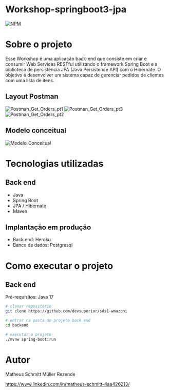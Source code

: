 # Workshop-springboot3-jpa
[![NPM](https://img.shields.io/npm/l/react)](https://github.com/matheusschmitt777/workshop-springboot3-jpa/blob/main/LICENSE) 

# Sobre o projeto

Esse Workshop é uma aplicação back-end que consiste em criar e consumir Web Services RESTful utilizando o framework Spring Boot e a biblioteca de persistência JPA (Java Persistence API) com o Hibernate. O objetivo é desenvolver um sistema capaz de gerenciar pedidos de clientes com uma lista de itens.

## Layout Postman
![Postman_Get_Orders_pt1](https://github.com/matheusschmitt777/workshop-springboot3-jpa/assets/133413227/d764a3ce-59a1-4f08-9f36-a059a110eae5) ![Postman_Get_Orders_pt3](https://github.com/matheusschmitt777/workshop-springboot3-jpa/assets/133413227/2a92083e-54e4-4c46-b587-e8695d41460b) ![Postman_Get_Orders_pt2](https://github.com/matheusschmitt777/workshop-springboot3-jpa/assets/133413227/4c71782f-cba6-43c7-a9bc-5191e209d625)

## Modelo conceitual
![Modelo_Conceitual](https://github.com/matheusschmitt777/workshop-springboot3-jpa/assets/133413227/0b3d9725-14cb-4f8f-88a2-f1232fdb922a)

# Tecnologias utilizadas
## Back end
- Java
- Spring Boot
- JPA / Hibernate
- Maven
## Implantação em produção
- Back end: Heroku
- Banco de dados: Postgresql

# Como executar o projeto

## Back end
Pré-requisitos: Java 17

```bash
# clonar repositório
git clone https://github.com/devsuperior/sds1-wmazoni

# entrar na pasta do projeto back end
cd backend

# executar o projeto
./mvnw spring-boot:run
```

# Autor

Matheus Schmitt Müller Rezende

https://www.linkedin.com/in/matheus-schmitt-4aa426213/
